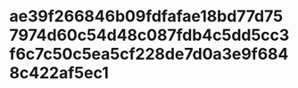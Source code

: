 # ae39f266846b09fdfafae18bd77d757974d60c54d48c087fdb4c5dd5cc3f6c7c50c5ea5cf228de7d0a3e9f6848c422af5ec1